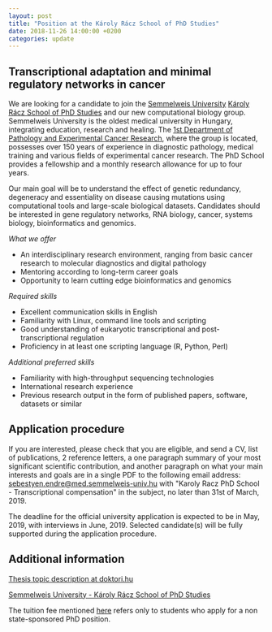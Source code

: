 ```yaml
---
layout: post
title: "Position at the Károly Rácz School of PhD Studies"
date: 2018-11-26 14:00:00 +0200
categories: update
---
```


## Transcriptional adaptation and minimal regulatory networks in cancer

We are looking for a candidate to join the [Semmelweis
University](http://semmelweis.hu/english/) [Károly Rácz School of PhD
Studies](http://semmelweis.hu/phd/en/) and our new computational biology group.
Semmelweis University is the oldest medical university in Hungary, integrating
education, research and healing. The [1st Department of Pathology and
Experimental Cancer Research](http://semmelweis.hu/patologia1/en/), where the
group is located, possesses over 150 years of experience in diagnostic
pathology, medical training and various fields of experimental cancer research.
The PhD School provides a fellowship and a monthly research allowance for up to
four years.

Our main goal will be to understand the effect of genetic redundancy, degeneracy
and essentiality on disease causing mutations using computational tools and
large-scale biological datasets. Candidates should be interested in gene
regulatory networks, RNA biology, cancer, systems biology, bioinformatics and
genomics.

*What we offer*

* An interdisciplinary research environment, ranging from basic cancer research
  to molecular diagnostics and digital pathology
* Mentoring according to long-term career goals
* Opportunity to learn cutting edge bioinformatics and genomics

*Required skills*

* Excellent communication skills in English
* Familiarity with Linux, command line tools and scripting
* Good understanding of eukaryotic transcriptional and post-transcriptional
  regulation
* Proficiency in at least one scripting language (R, Python, Perl)

*Additional preferred skills*

* Familiarity with high-throughput sequencing technologies
* International research experience
* Previous research output in the form of published papers, software, datasets
  or similar

## Application procedure

If you are interested, please check that you are eligible, and send a CV, list
of publications, 2 reference letters, a one paragraph summary of your most
significant scientific contribution, and another paragraph on what your main
interests and goals are in a single PDF to the following email address:
[sebestyen.endre@med.semmelweis-univ.hu](mailto:sebestyen.endre@med.semmelweis-univ.hu)
with "Karoly Racz PhD School - Transcriptional compensation" in the subject, no
later than 31st of March, 2019.

The deadline for the official university application is expected to be in May,
2019, with interviews in June, 2019. Selected candidate(s) will be fully
supported during the application procedure.

## Additional information

[Thesis topic description at doktori.hu](https://doktori.hu/index.php?menuid=195&lang=EN&tk_ID=154710)

[Semmelweis University - Károly Rácz School of PhD Studies](http://semmelweis.hu/phd/)

The tuition fee mentioned [here](http://semmelweis.hu/phd/en/felveteli-2-en/)
refers only to students who apply for a non state-sponsored PhD position.
